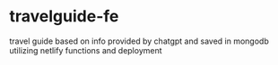 # travelguide-fe
travel guide based on info provided by chatgpt and saved in mongodb utilizing netlify functions and deployment
